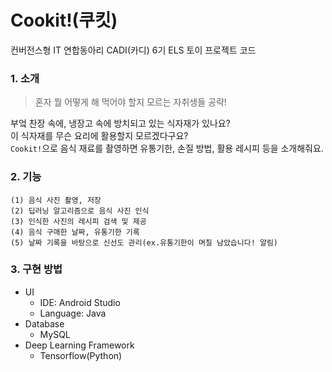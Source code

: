 # Cookit!(쿠킷)

컨버전스형 IT 연합동아리 CADI(카디) 6기 ELS 토이 프로젝트 코드


### 1. 소개

> 혼자 뭘 어떻게 해 먹어야 할지 모르는 자취생들 공략!

부엌 찬장 속에, 냉장고 속에 방치되고 있는 식자재가 있나요?<br>
이 식자재를 무슨 요리에 활용할지 모르겠다구요?<br>
`Cookit!`으로 음식 재료를 촬영하면 유통기한, 손질 방법, 활용 레시피 등을 소개해줘요.<br>


### 2. 기능

```
(1) 음식 사진 촬영, 저장
(2) 딥러닝 알고리즘으로 음식 사진 인식
(3) 인식한 사진의 레시피 검색 및 제공
(4) 음식 구매한 날짜, 유통기한 기록
(5) 날짜 기록을 바탕으로 신선도 관리(ex.유통기한이 며칠 남았습니다! 알림)
```

### 3. 구현 방법

- UI
  - IDE: Android Studio
  - Language: Java
- Database
  - MySQL
- Deep Learning Framework
  - Tensorflow(Python)
